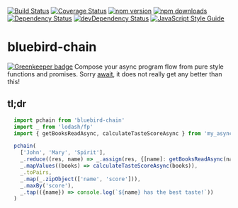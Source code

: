 [![Build Status](https://travis-ci.org/jamonkko/bluebird-chain.svg?branch=master)](https://travis-ci.org/jamonkko/bluebird-chain)
[![Coverage Status](https://coveralls.io/repos/github/jamonkko/bluebird-chain/badge.svg?branch=master)](https://coveralls.io/github/jamonkko/bluebird-chain?branch=master)
[![npm version](https://img.shields.io/npm/v/bluebird-chain.svg?style=flat-square)](https://www.npmjs.com/package/bluebird-chain)
[![npm downloads](https://img.shields.io/npm/dm/bluebird-chain.svg?style=flat-square)](https://www.npmjs.com/package/bluebird-chain)
[![Dependency Status](https://david-dm.org/jamonkko/bluebird-chain.svg)](https://david-dm.org/jamonkko/bluebird-chain)
[![devDependency Status](https://david-dm.org/jamonkko/bluebird-chain/dev-status.svg)](https://david-dm.org/jamonkko/bluebird-chain#info=devDependencies)
[![JavaScript Style Guide](https://img.shields.io/badge/code%20style-standard-brightgreen.svg)](http://standardjs.com/)
# bluebird-chain

[![Greenkeeper badge](https://badges.greenkeeper.io/jamonkko/bluebird-chain.svg)](https://greenkeeper.io/)
Compose your async program flow from pure style functions and promises.
Sorry [await](https://tc39.github.io/ecmascript-asyncawait/#examples), it does not really get any better than this!

## tl;dr
```javascript
  import pchain from 'bluebird-chain'
  import _ from 'lodash/fp'
  import { getBooksReadAsync, calculateTasteScoreAsync } from 'my_async_functions'

  pchain(
    ['John', 'Mary', 'Spirit'],
    _.reduce((res, name) => _.assign(res, {[name]: getBooksReadAsync(name)}), {}),
    _.mapValues((books) => calculateTasteScoreAsync(books)),
    _.toPairs,
    _.map(_.zipObject(['name', 'score'])),
    _.maxBy('score'),
    _.tap(({name}) => console.log(`${name} has the best taste!`))
  )
```
